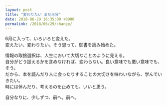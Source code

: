 ```yaml
---
layout: post
title: "変わりたい まだ半分"
date: 2018-06-29 16:35:00 +0900
permalink: /2018/06/29/change/
---
```


6月に入って、いろいろと変えた。  
変えたい、変わりたい。そう思って、御書を読み始めた。

情報の取捨選択は、人生において大切なことのように見える。  
自分がどう捉えるかを含めなければ、変わらない。良い意味でも悪い意味でも、そう。  
だから、本を読んだり人に会ったりすることの大切さを味わいながら、学んでいきたい。  
時には休んだり、考えるのを止めても、いいと思う。

自分なりに、少しずつ、前へ。前へ。
